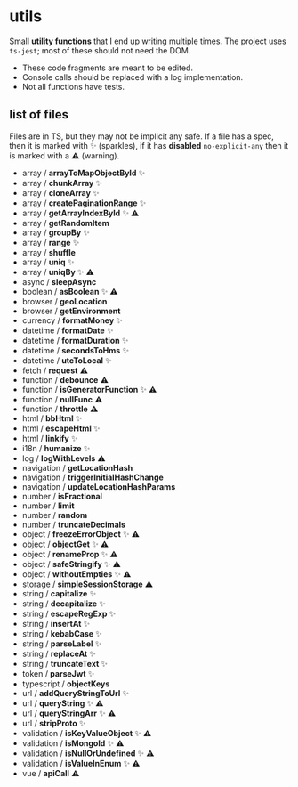 # utils

Small **utility functions** that I end up writing multiple times.
The project uses `ts-jest`; most of these should not need the DOM.

- These code fragments are meant to be edited.
- Console calls should be replaced with a log implementation.
- Not all functions have tests.

## list of files

Files are in TS, but they may not be implicit any safe.
If a file has a spec, then it is marked with ✨ (sparkles), if it has **disabled** `no-explicit-any`
then it is marked with a ⚠️ (warning).

- array / **arrayToMapObjectById** ✨
- array / **chunkArray** ✨
- array / **cloneArray** ✨
- array / **createPaginationRange** ✨
- array / **getArrayIndexById** ✨ ⚠️
- array / **getRandomItem**
- array / **groupBy** ✨
- array / **range** ✨
- array / **shuffle**
- array / **uniq** ✨
- array / **uniqBy** ✨ ⚠️
- async / **sleepAsync**
- boolean / **asBoolean** ✨ ⚠️
- browser / **geoLocation**
- browser / **getEnvironment**
- currency / **formatMoney** ✨
- datetime / **formatDate** ✨
- datetime / **formatDuration** ✨
- datetime / **secondsToHms** ✨
- datetime / **utcToLocal** ✨
- fetch / **request** ⚠️
- function / **debounce** ⚠️
- function / **isGeneratorFunction** ✨ ⚠️
- function / **nullFunc** ⚠️
- function / **throttle** ⚠️
- html / **bbHtml** ✨
- html / **escapeHtml** ✨
- html / **linkify** ✨
- i18n / **humanize** ✨
- log / **logWithLevels** ⚠️
- navigation / **getLocationHash**
- navigation / **triggerInitialHashChange**
- navigation / **updateLocationHashParams**
- number / **isFractional**
- number / **limit**
- number / **random**
- number / **truncateDecimals**
- object / **freezeErrorObject** ✨ ⚠️
- object / **objectGet** ✨ ⚠️
- object / **renameProp** ✨ ⚠️
- object / **safeStringify** ✨ ⚠️
- object / **withoutEmpties** ✨ ⚠️
- storage / **simpleSessionStorage** ⚠️
- string / **capitalize** ✨
- string / **decapitalize** ✨
- string / **escapeRegExp** ✨
- string / **insertAt** ✨
- string / **kebabCase** ✨
- string / **parseLabel** ✨
- string / **replaceAt** ✨
- string / **truncateText** ✨
- token / **parseJwt** ✨
- typescript / **objectKeys**
- url / **addQueryStringToUrl** ✨
- url / **queryString** ✨ ⚠️
- url / **queryStringArr** ✨ ⚠️
- url / **stripProto** ✨
- validation / **isKeyValueObject** ✨ ⚠️
- validation / **isMongoId** ✨ ⚠️
- validation / **isNullOrUndefined** ✨ ⚠️
- validation / **isValueInEnum** ✨ ⚠️
- vue / **apiCall** ⚠️
